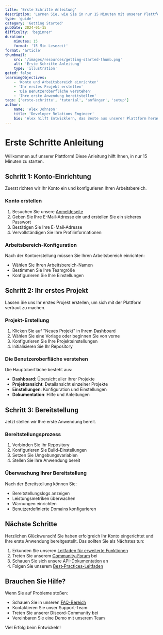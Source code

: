 ```yaml
---
title: 'Erste Schritte Anleitung'
description: 'Lernen Sie, wie Sie in nur 15 Minuten mit unserer Plattform starten können'
type: 'guide'
category: 'Getting Started'
pubDate: 2024-01-15
difficulty: 'beginner'
duration:
    minutes: 15
    format: '15 Min Lesezeit'
format: 'article'
thumbnail:
    src: '/images/resources/getting-started-thumb.png'
    alt: 'Erste Schritte Anleitung'
    type: 'illustration'
gated: false
learningObjectives:
    - 'Konto und Arbeitsbereich einrichten'
    - 'Ihr erstes Projekt erstellen'
    - 'Die Benutzeroberfläche verstehen'
    - 'Ihre erste Anwendung bereitstellen'
tags: ['erste-schritte', 'tutorial', 'anfänger', 'setup']
author:
    name: 'Alex Johnson'
    title: 'Developer Relations Engineer'
    bio: 'Alex hilft Entwicklern, das Beste aus unserer Plattform herauszuholen'
---
```


# Erste Schritte Anleitung

Willkommen auf unserer Plattform! Diese Anleitung hilft Ihnen, in nur 15 Minuten zu starten.

## Schritt 1: Konto-Einrichtung

Zuerst richten wir Ihr Konto ein und konfigurieren Ihren Arbeitsbereich.

### Konto erstellen

1. Besuchen Sie unsere [Anmeldeseite](https://app.example.com/signup)
2. Geben Sie Ihre E-Mail-Adresse ein und erstellen Sie ein sicheres Passwort
3. Bestätigen Sie Ihre E-Mail-Adresse
4. Vervollständigen Sie Ihre Profilinformationen

### Arbeitsbereich-Konfiguration

Nach der Kontoerstellung müssen Sie Ihren Arbeitsbereich einrichten:

- Wählen Sie Ihren Arbeitsbereich-Namen
- Bestimmen Sie Ihre Teamgröße
- Konfigurieren Sie Ihre Einstellungen

## Schritt 2: Ihr erstes Projekt

Lassen Sie uns Ihr erstes Projekt erstellen, um sich mit der Plattform vertraut zu machen.

### Projekt-Erstellung

1. Klicken Sie auf "Neues Projekt" in Ihrem Dashboard
2. Wählen Sie eine Vorlage oder beginnen Sie von vorne
3. Konfigurieren Sie Ihre Projekteinstellungen
4. Initialisieren Sie Ihr Repository

### Die Benutzeroberfläche verstehen

Die Hauptoberfläche besteht aus:

- **Dashboard**: Übersicht aller Ihrer Projekte
- **Projektansicht**: Detailansicht einzelner Projekte
- **Einstellungen**: Konfiguration und Einstellungen
- **Dokumentation**: Hilfe und Anleitungen

## Schritt 3: Bereitstellung

Jetzt stellen wir Ihre erste Anwendung bereit.

### Bereitstellungsprozess

1. Verbinden Sie Ihr Repository
2. Konfigurieren Sie Build-Einstellungen
3. Setzen Sie Umgebungsvariablen
4. Stellen Sie Ihre Anwendung bereit

### Überwachung Ihrer Bereitstellung

Nach der Bereitstellung können Sie:

- Bereitstellungslogs anzeigen
- Leistungsmetriken überwachen
- Warnungen einrichten
- Benutzerdefinierte Domains konfigurieren

## Nächste Schritte

Herzlichen Glückwunsch! Sie haben erfolgreich Ihr Konto eingerichtet und Ihre erste Anwendung bereitgestellt. Das sollten Sie als Nächstes tun:

1. Erkunden Sie unseren [Leitfaden für erweiterte Funktionen](/de/resources/guides/erweiterte-funktionen)
2. Treten Sie unserem [Community-Forum](https://community.example.com) bei
3. Schauen Sie sich unsere [API-Dokumentation](/docs/api) an
4. Folgen Sie unserem [Best-Practices-Leitfaden](/de/resources/guides/best-practices)

## Brauchen Sie Hilfe?

Wenn Sie auf Probleme stoßen:

- Schauen Sie in unseren [FAQ-Bereich](/de/resources/faq)
- Kontaktieren Sie unser Support-Team
- Treten Sie unserer Discord-Community bei
- Vereinbaren Sie eine Demo mit unserem Team

Viel Erfolg beim Entwickeln!

